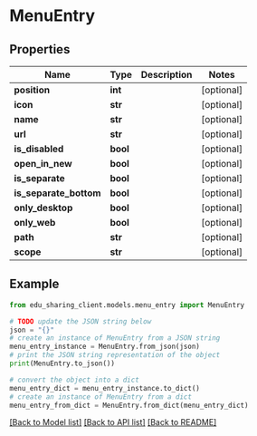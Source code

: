 # MenuEntry


## Properties

Name | Type | Description | Notes
------------ | ------------- | ------------- | -------------
**position** | **int** |  | [optional] 
**icon** | **str** |  | [optional] 
**name** | **str** |  | [optional] 
**url** | **str** |  | [optional] 
**is_disabled** | **bool** |  | [optional] 
**open_in_new** | **bool** |  | [optional] 
**is_separate** | **bool** |  | [optional] 
**is_separate_bottom** | **bool** |  | [optional] 
**only_desktop** | **bool** |  | [optional] 
**only_web** | **bool** |  | [optional] 
**path** | **str** |  | [optional] 
**scope** | **str** |  | [optional] 

## Example

```python
from edu_sharing_client.models.menu_entry import MenuEntry

# TODO update the JSON string below
json = "{}"
# create an instance of MenuEntry from a JSON string
menu_entry_instance = MenuEntry.from_json(json)
# print the JSON string representation of the object
print(MenuEntry.to_json())

# convert the object into a dict
menu_entry_dict = menu_entry_instance.to_dict()
# create an instance of MenuEntry from a dict
menu_entry_from_dict = MenuEntry.from_dict(menu_entry_dict)
```
[[Back to Model list]](../README.md#documentation-for-models) [[Back to API list]](../README.md#documentation-for-api-endpoints) [[Back to README]](../README.md)


